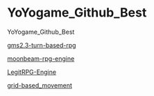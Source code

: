 # YoYogame_Github_Best
YoYogame_Github_Best

[gms2.3-turn-based-rpg](https://github.com/gurpreetsinghmatharoo/gms2.3-turn-based-rpg)

[moonbeam-rpg-engine](https://github.com/gabemcarvalho/moonbeam-rpg-engine)

[LegitRPG-Engine](https://github.com/Narwher/LegitRPG-Engine)



[grid-based_movement](https://github.com/thbitzer/grid-based_movement)


